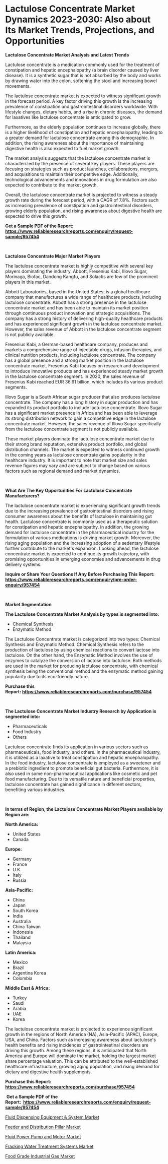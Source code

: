 <p><h1>Lactulose Concentrate Market Dynamics 2023-2030: Also about Its Market Trends, Projections, and Opportunities</h1></p><p><strong>Lactulose Concentrate Market Analysis and Latest Trends</strong></p>
<p><p>Lactulose concentrate is a medication commonly used for the treatment of constipation and hepatic encephalopathy (a brain disorder caused by liver disease). It is a synthetic sugar that is not absorbed by the body and works by drawing water into the colon, softening the stool and increasing bowel movements.</p><p>The lactulose concentrate market is expected to witness significant growth in the forecast period. A key factor driving this growth is the increasing prevalence of constipation and gastrointestinal disorders worldwide. With lifestyle changes, dietary habits, and a rise in chronic diseases, the demand for laxatives like lactulose concentrate is anticipated to grow.</p><p>Furthermore, as the elderly population continues to increase globally, there is a higher likelihood of constipation and hepatic encephalopathy, leading to a greater demand for lactulose concentrate among this demographic. In addition, the rising awareness about the importance of maintaining digestive health is also expected to fuel market growth.</p><p>The market analysis suggests that the lactulose concentrate market is characterized by the presence of several key players. These players are focusing on strategies such as product launches, collaborations, mergers, and acquisitions to maintain their competitive edge. Additionally, technological advancements and innovations in drug formulation are also expected to contribute to the market growth.</p><p>Overall, the lactulose concentrate market is projected to witness a steady growth rate during the forecast period, with a CAGR of 7.8%. Factors such as increasing prevalence of constipation and gastrointestinal disorders, growing elderly population, and rising awareness about digestive health are expected to drive this growth.</p></p>
<p><strong>Get a Sample PDF of the Report:&nbsp; <a href="https://www.reliableresearchreports.com/enquiry/request-sample/957454">https://www.reliableresearchreports.com/enquiry/request-sample/957454</a></strong></p>
<p>&nbsp;</p>
<p><strong>Lactulose Concentrate Major Market Players</strong></p>
<p><p>The lactulose concentrate market is highly competitive with several key players dominating the industry. Abbott, Fresenius Kabi, Illovo Sugar, Morinaga, Biofac, Dandong Kangfu, and Solactis are few of the prominent players in this market. </p><p>Abbott Laboratories, based in the United States, is a global healthcare company that manufactures a wide range of healthcare products, including lactulose concentrate. Abbott has a strong presence in the lactulose concentrate market and has been able to maintain its market position through continuous product innovation and strategic acquisitions. The company has a strong history of delivering high-quality healthcare products and has experienced significant growth in the lactulose concentrate market. However, the sales revenue of Abbott in the lactulose concentrate segment is not publicly available.</p><p>Fresenius Kabi, a German-based healthcare company, produces and markets a comprehensive range of injectable drugs, infusion therapies, and clinical nutrition products, including lactulose concentrate. The company has a global presence and a strong market position in the lactulose concentrate market. Fresenius Kabi focuses on research and development to introduce innovative products and has experienced steady market growth in the lactulose concentrate segment. In 2020, the sales revenue of Fresenius Kabi reached EUR 36.61 billion, which includes its various product segments.</p><p>Illovo Sugar is a South African sugar producer that also produces lactulose concentrate. The company has a long history in sugar production and has expanded its product portfolio to include lactulose concentrate. Illovo Sugar has a significant market presence in Africa and has been able to leverage its strong distribution network to gain a competitive edge in the lactulose concentrate market. However, the sales revenue of Illovo Sugar specifically from the lactulose concentrate segment is not publicly available.</p><p>These market players dominate the lactulose concentrate market due to their strong brand reputation, extensive product portfolio, and global distribution channels. The market is expected to witness continued growth in the coming years as lactulose concentrate gains popularity in the healthcare industry. It is important to note that market size and sales revenue figures may vary and are subject to change based on various factors such as regional demand and market dynamics.</p></p>
<p>&nbsp;</p>
<p><strong>What Are The Key Opportunities For Lactulose Concentrate Manufacturers?</strong></p>
<p><p>The lactulose concentrate market is experiencing significant growth trends due to the increasing prevalence of gastrointestinal disorders and rising consumer awareness about the benefits of lactulose in maintaining gut health. Lactulose concentrate is commonly used as a therapeutic solution for constipation and hepatic encephalopathy. In addition, the growing demand for lactulose concentrate in the pharmaceutical industry for the formulation of various medications is driving market growth. Moreover, the rising aging population and the increasing adoption of a sedentary lifestyle further contribute to the market's expansion. Looking ahead, the lactulose concentrate market is expected to continue its growth trajectory, with promising opportunities in emerging economies and advancements in drug delivery systems.</p></p>
<p><strong>Inquire or Share Your Questions If Any Before Purchasing This Report: <a href="https://www.reliableresearchreports.com/enquiry/pre-order-enquiry/957454">https://www.reliableresearchreports.com/enquiry/pre-order-enquiry/957454</a></strong></p>
<p>&nbsp;</p>
<p><strong>Market Segmentation</strong></p>
<p><strong>The Lactulose Concentrate Market Analysis by types is segmented into:</strong></p>
<p><ul><li>Chemical Synthesis</li><li>Enzymatic Method</li></ul></p>
<p><p>The Lactulose Concentrate market is categorized into two types: Chemical Synthesis and Enzymatic Method. Chemical Synthesis refers to the production of lactulose by using chemical reactions to convert lactose into lactulose. On the other hand, the Enzymatic Method involves the use of enzymes to catalyze the conversion of lactose into lactulose. Both methods are used in the market for producing lactulose concentrate, with chemical synthesis being the conventional method and the enzymatic method gaining popularity due to its eco-friendly nature.</p></p>
<p><strong>Purchase this Report:&nbsp;<a href="https://www.reliableresearchreports.com/purchase/957454">https://www.reliableresearchreports.com/purchase/957454</a></strong></p>
<p>&nbsp;</p>
<p><strong>The Lactulose Concentrate Market Industry Research by Application is segmented into:</strong></p>
<p><ul><li>Pharmaceuticals</li><li>Food Industry</li><li>Others</li></ul></p>
<p><p>Lactulose concentrate finds its application in various sectors such as pharmaceuticals, food industry, and others. In the pharmaceutical industry, it is utilized as a laxative to treat constipation and hepatic encephalopathy. In the food industry, lactulose concentrate is employed as a sweetener and a prebiotic ingredient to promote beneficial gut bacteria. Furthermore, it is also used in some non-pharmaceutical applications like cosmetic and pet food manufacturing. Due to its versatile nature and beneficial properties, lactulose concentrate has gained significance in different sectors, benefiting various industries.</p></p>
<p>&nbsp;</p>
<p><strong>In terms of Region, the Lactulose Concentrate Market Players available by Region are:</strong></p>
<p>
    <p> <strong> North America: </strong>
        <ul>
            <li>United States</li>
            <li>Canada</li>
        </ul>
        </p> 
    <p> <strong> Europe: </strong>
        <ul>
            <li>Germany</li>
            <li>France</li>
            <li>U.K.</li>
            <li>Italy</li>
            <li>Russia</li>
        </ul>
        </p> 
    <p> <strong> Asia-Pacific: </strong>
        <ul>
            <li>China</li>
            <li>Japan</li>
            <li>South Korea</li>
            <li>India</li>
            <li>Australia</li>
            <li>China Taiwan</li>
            <li>Indonesia</li>
            <li>Thailand</li>
            <li>Malaysia</li>
        </ul>
        </p> 
    <p> <strong> Latin America: </strong>
        <ul>
            <li>Mexico</li>
            <li>Brazil</li>
            <li>Argentina Korea</li>
            <li>Colombia</li>
        </ul>
        </p> 
    <p> <strong> Middle East & Africa: </strong>
        <ul>
            <li>Turkey</li>
            <li>Saudi</li>
            <li>Arabia</li>
            <li>UAE</li>
            <li>Korea</li>
        </ul>
    </p>
    </p>
<p><p>The lactulose concentrate market is projected to experience significant growth in the regions of North America (NA), Asia-Pacific (APAC), Europe, USA, and China. Factors such as increasing awareness about lactulose's health benefits and rising incidences of gastrointestinal disorders are driving this growth. Among these regions, it is anticipated that North America and Europe will dominate the market, holding the largest market share percentage valuation. This can be attributed to the well-established healthcare infrastructure, growing aging population, and rising demand for dietary and digestive health supplements.</p></p>
<p><strong>Purchase this Report: <a href="https://www.reliableresearchreports.com/purchase/957454">https://www.reliableresearchreports.com/purchase/957454</a></strong></p>
<p>&nbsp;<strong>Get a Sample PDF of the Report:&nbsp;&nbsp;<a href="https://www.reliableresearchreports.com/enquiry/request-sample/957454">https://www.reliableresearchreports.com/enquiry/request-sample/957454</a></strong></p>
<p><strong></strong></p>
<p><p><a href="https://medium.com/@briaabshire64/fluid-dispensing-equipment-system-market-exploring-market-share-market-trends-and-future-b1fd71c2d6e3">Fluid Dispensing Equipment & System Market</a></p><p><a href="https://medium.com/@dougschmidt645/feeder-and-distribution-pillar-market-size-cagr-trends-2024-2030-043a2b082e88">Feeder and Distribution Pillar Market</a></p><p><a href="https://medium.com/@mikeflatley6362/fluid-power-pump-and-motor-market-trends-and-market-analysis-forecasted-for-period-2023-2030-a747b5ee54e0">Fluid Power Pump and Motor Market</a></p><p><a href="https://medium.com/@lauryframi644/fracking-water-treatment-systems-market-research-report-its-history-and-forecast-2023-to-2030-cf8969aea88e">Fracking Water Treatment Systems Market</a></p><p><a href="https://medium.com/@royalmiller09/food-grade-industrial-gas-market-size-market-outlook-and-market-forecast-2023-to-2030-4869a6c12b57">Food Grade Industrial Gas Market</a></p></p>
